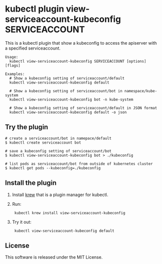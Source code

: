 # kubectl plugin view-serviceaccount-kubeconfig SERVICEACCOUNT

This is a kubectl plugin that show a kubeconfig to access the apiserver with a specified serviceaccount.

```
Usage:
  kubectl view-serviceaccount-kubeconfig SERVICEACCOUNT [options] [flags]

Examples:
  # Show a kubeconfig setting of serviceaccount/default
  kubectl view-serviceaccount-kubeconfig default
  
  # Show a kubeconfig setting of serviceaccount/bot in namespace/kube-system
  kubectl view-serviceaccount-kubeconfig bot -n kube-system

  # Show a kubeconfig setting of serviceaccount/default in JSON format
  kubectl view-serviceaccount-kubeconfig default -o json
```

## Try the plugin

```
# create a serviceaccount/bot in namepace/default
$ kubectl create serviceaccount bot

# save a kubeconfig setting of serviceaccount/bot
$ kubectl view-serviceaccount-kubeconfig bot > ./kubeconfig

# list pods as serviceaccount/bot from outside of kubernetes cluster
$ kubectl get pods --kubeconfig=./kubeconfig
```

## Install the plugin

1. Install [krew](https://github.com/GoogleContainerTools/krew) that is a plugin manager for kubectl.
2. Run:

        kubectl krew install view-serviceaccount-kubeconfig

3. Try it out:

        kubectl view-serviceaccount-kubeconfig default

## License

This software is released under the MIT License.
